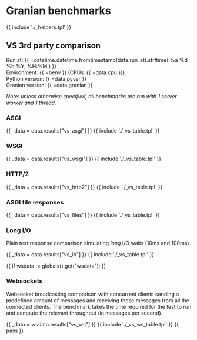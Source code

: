 # Granian benchmarks

{{ include './_helpers.tpl' }}

## VS 3rd party comparison

Run at: {{ =datetime.datetime.fromtimestamp(data.run_at).strftime('%a %d %b %Y, %H:%M') }}    
Environment: {{ =benv }} (CPUs: {{ =data.cpu }})    
Python version: {{ =data.pyver }}    
Granian version: {{ =data.granian }}

*Note: unless otherwise specified, all benchmarks are run with 1 server worker and 1 thread.*

### ASGI

{{ _data = data.results["vs_asgi"] }}
{{ include './_vs_table.tpl' }}

### WSGI

{{ _data = data.results["vs_wsgi"] }}
{{ include './_vs_table.tpl' }}

### HTTP/2

{{ _data = data.results["vs_http2"] }}
{{ include './_vs_table.tpl' }}

### ASGI file responses

{{ _data = data.results["vs_files"] }}
{{ include './_vs_table.tpl' }}

### Long I/O

Plain text response comparison simulating *long* I/O waits (10ms and 100ms).

{{ _data = data.results["vs_io"] }}
{{ include './_vs_table.tpl' }}

{{ if wsdata := globals().get("wsdata"): }}
### Websockets

Websocket broadcasting comparison with concurrent clients sending a predefined amount of messages and receiving those messages from all the connected clients. The benchmark takes the time required for the test to run and compute the relevant throughput (in messages per second).

{{ _data = wsdata.results["vs_ws"] }}
{{ include './_vs_ws_table.tpl' }}
{{ pass }}
